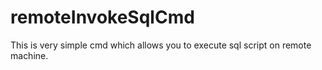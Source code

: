 remoteInvokeSqlCmd
==================

This is very simple cmd which allows you to execute sql script on remote machine.
